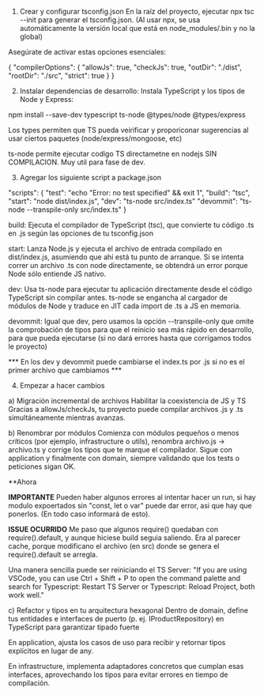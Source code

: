 1) Crear y configurar tsconfig.json
En la raíz del proyecto, ejecutar npx tsc --init para generar el tsconfig.json. 
(Al usar npx, se usa automáticamente la versión local que está en node_modules/.bin y no la global)

Asegúrate de activar estas opciones esenciales:

{
  "compilerOptions": {
    "allowJs": true,
    "checkJs": true,
    "outDir": "./dist",
    "rootDir": "./src",
    "strict": true
  }
}

2) Instalar dependencias de desarrollo:
Instala TypeScript y los tipos de Node y Express:

npm install --save-dev typescript ts-node @types/node @types/express

Los types permiten que TS pueda veirificar y proporiconar sugerencias al usar ciertos paquetes (node/express/mongoose, etc)

ts-node permite ejecutar codigo TS directametne en nodejs SIN COMPILACION. Muy util para fase de dev.

3) Agregar los siguiente script a package.json

 "scripts": {
    "test": "echo \"Error: no test specified\" && exit 1",
    "build": "tsc",
    "start": "node dist/index.js",
    "dev": "ts-node src/index.ts"
    "devommit": "ts-node --transpile-only src/index.ts"
  }

build: Ejecuta el compilador de TypeScript (tsc), que convierte tu código .ts en .js según las opciones de tu tsconfig.json

start: Lanza Node.js y ejecuta el archivo de entrada compilado en dist/index.js, asumiendo que ahí está tu punto de arranque. Si se intenta correr un archivo .ts con node directamente, se obtendrá un error porque Node sólo entiende JS nativo.

dev: Usa ts-node para ejecutar tu aplicación directamente desde el código TypeScript sin compilar antes. ts-node se engancha al cargador de módulos de Node y traduce en JIT cada import de .ts a JS en memoria.

devommit: Igual que dev, pero usamos la opción --transpile-only que omite la comprobación de tipos para que el reinicio sea más rápido en desarrollo, para que pueda ejecutarse (si no dará errores hasta que corrigamos todos le proyecto)

*** En los dev y devommit puede cambiarse el index.ts por .js si no es el primer archivo que cambiamos ***

4) Empezar a hacer cambios

a) Migración incremental de archivos
Habilitar la coexistencia de JS y TS
Gracias a allowJs/checkJs, tu proyecto puede compilar archivos .js y .ts simultáneamente mientras avanzas.

b) Renombrar por módulos
Comienza con módulos pequeños o menos críticos (por ejemplo, infrastructure o utils), renombra archivo.js → archivo.ts y corrige los tipos que te marque el compilador. Sigue con application y finalmente con domain, siempre validando que los tests o peticiones sigan OK.

**Ahora 

**IMPORTANTE**
Pueden haber algunos errores al intentar hacer un run, si hay modulo expoertados sin "const, let o var" puede dar error, asi que hay que ponerlos. (En todo caso informará de esto).

**ISSUE OCURRIDO**
Me paso que algunos require() quedaban con require().default, y aunque hiciese build seguia saliendo. Era al parecer cache, porque modificano el archivo (en src) donde se genera el require().default se arregla.

Una manera sencilla puede ser reiniciando el TS Server:
"If you are using VSCode, you can use Ctrl + Shift + P to open the command palette and search for Typescript: Restart TS Server or Typescript: Reload Project, both work well."

c) Refactor y tipos en tu arquitectura hexagonal
Dentro de domain, define tus entidades e interfaces de puerto (p. ej. IProductRepository) en TypeScript para garantizar tipado fuerte 

En application, ajusta los casos de uso para recibir y retornar tipos explícitos en lugar de any.

En infrastructure, implementa adaptadores concretos que cumplan esas interfaces, aprovechando los tipos para evitar errores en tiempo de compilación.